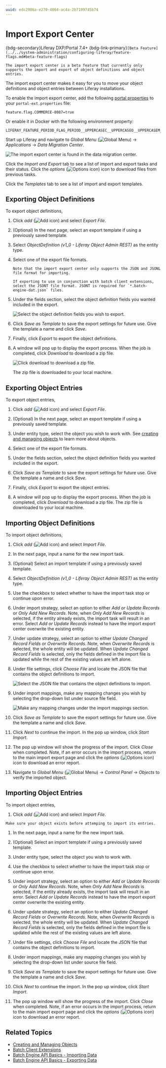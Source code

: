```yaml
---
uuid: edc2986a-e270-4064-ac4a-2b7109745b74
---
```

# Import Export Center

{bdg-secondary}Liferay DXP/Portal 7.4+
{bdg-link-primary}`[Beta Feature](../../system-administration/configuring-liferay/feature-flags.md#beta-feature-flags)`

```{important}
The import export center is a beta feature that currently only supports the import and export of object definitions and object entries.
```

The import export center makes it easy for you to move your object definitions and object entries between Liferay installations. 

To enable the import export center, add the following [portal properties](../../installation-and-upgrades/reference/portal-properties.md) to your `portal-ext.properties` file:

```properties
feature.flag.COMMERCE-8087=true
```

Or enable it in Docker with the following environment property:

```properties
LIFERAY_FEATURE_PERIOD_FLAG_PERIOD__UPPERCASEC__UPPERCASEO__UPPERCASEM__UPPERCASEM__UPPERCASEE__UPPERCASER__UPPERCASEC__UPPERCASEE__MINUS__NUMBER8__NUMBER0__NUMBER8__NUMBER7_=true
```

Start up Liferay and navigate to _Global Menu_ (![Global Menu](../../images/icon-applications-menu.png)) &rarr; _Applications_ &rarr; _Data Migration Center_.

![The import export center is found in the data migration center.](./import-export-center/images/01.png)

Click the _Import and Export_ tab to see a list of import and export tasks and their status. Click the _options_ (![Options icon](../../images/icon-options.png)) icon to download files from previous tasks.

Click the _Templates_ tab to see a list of import and export templates.

## Exporting Object Definitions 

To export object definitions,

1. Click _add_ (![Add icon](../../images/icon-add.png)) and select _Export File_.

1. (Optional) In the next page, select an export template if using a previously saved template.

1. Select _ObjectDefinition (v1_0 - Liferay Object Admin REST)_ as the entity type.

1. Select one of the export file formats. 

   ```{note}
   Note that the import export center only supports the JSON and JSONL file format for importing.

   If exporting to use in conjunction with batch client extensions, select the JSONT file format. JSONT is required for `*.batch-engine-dat.json` files.
   ```
1. Under the fields section, select the object definition fields you wanted included in the export.

   ![Select the object definition fields you wish to export.](./import-export-center/images/02.png)

1. Click _Save as Template_ to save the export settings for future use. Give the template a name and click _Save_.

1. Finally, click _Export_ to export the object definitions.

1. A window will pop up to display the export process. When the job is completed, click _Download_ to download a zip file.

   ![Click download to download a zip file.](./import-export-center/images/03.png)

   The zip file is downloaded to your local machine.

## Exporting Object Entries

To export object entries,

1. Click _add_ (![Add icon](../../images/icon-add.png)) and select _Export File_.

1. (Optional) In the next page, select an export template if using a previously saved template.

1. Under entity type, select the object you wish to work with. See [creating and managing objects](../../building-applications/objects/creating-and-managing-objects.md) to learn more about objects.

1. Select one of the export file formats. 

1. Under the fields section, select the object definition fields you wanted included in the export.

1. Click _Save as Template_ to save the export settings for future use. Give the template a name and click _Save_.

1. Finally, click _Export_ to export the object entries.

1. A window will pop up to display the export process. When the job is completed, click _Download_ to download a zip file. The zip file is downloaded to your local machine.

## Importing Object Definitions

To import object definitions,

1. Click _add_ (![Add icon](../../images/icon-add.png)) and select _Import File_.

1. In the next page, input a name for the new import task.

1. (Optional) Select an import template if using a previously saved template.

1. Select _ObjectDefinition (v1_0 - Liferay Object Admin REST)_ as the entity type.

1. Use the checkbox to select whether to have the import task stop or continue upon error.

1. Under import strategy, select an option to either _Add or Update Records_ or _Only Add New Records_. Note, when _Only Add New Records_ is selected, if the entity already exists, the import task will result in an error. Select _Add or Update Records_ instead to have the import export center overwrite the existing entity.

1. Under update strategy, select an option to either _Update Changed Record Fields_ or _Overwrite Records_. Note, when _Overwrite Records_ is selected, the whole entity will be updated. When _Update Changed Record Fields_ is selected, only the fields defined in the import file is updated while the rest of the existing values are left alone.

1. Under file settings, click _Choose File_ and locate the JSON file that contains the object definitions to import.

   ![Select the JSON file that contains the object definitions to import.](./import-export-center/images/04.png)

1. Under import mappings, make any mapping changes you wish by selecting the drop-down list under source file field. 

   ![Make any mapping changes under the import mappings section.](./import-export-center/images/05.png)

1. Click _Save as Template_ to save the export settings for future use. Give the template a name and click _Save_.

1. Click _Next_ to continue the import. In the pop up window, click _Start Import_.

1. The pop up window will show the progress of the import. Click _Close_ when completed. Note, if an error occurs in the import process, return to the main import export page and click the _options_ (![Options icon](../../images/icon-options.png)) icon to download an error report.

1.  Navigate to _Global Menu_ (![Global Menu](../../images/icon-applications-menu.png)) &rarr; _Control Panel_ &rarr; _Objects_ to verify the imported object.

## Importing Object Entries

To import object entries,

1. Click _add_ (![Add icon](../../images/icon-add.png)) and select _Import File_.

```{note}
Make sure your object exists before attemping to import its entries.
```

1. In the next page, input a name for the new import task.

1. (Optional) Select an import template if using a previously saved template.

1. Under entity type, select the object you wish to work with.

1. Use the checkbox to select whether to have the import task stop or continue upon error.

1. Under import strategy, select an option to either _Add or Update Records_ or _Only Add New Records_. Note, when _Only Add New Records_ is selected, if the entity already exists, the import task will result in an error. Select _Add or Update Records_ instead to have the import export center overwrite the existing entity.

1. Under update strategy, select an option to either _Update Changed Record Fields_ or _Overwrite Records_. Note, when _Overwrite Records_ is selected, the whole entity will be updated. When _Update Changed Record Fields_ is selected, only the fields defined in the import file is updated while the rest of the existing values are left alone.

1. Under file settings, click _Choose File_ and locate the JSON file that contains the object definitions to import.

1. Under import mappings, make any mapping changes you wish by selecting the drop-down list under source file field. 

1. Click _Save as Template_ to save the export settings for future use. Give the template a name and click _Save_.

1. Click _Next_ to continue the import. In the pop up window, click _Start Import_.

1. The pop up window will show the progress of the import. Click _Close_ when completed. Note, if an error occurs in the import process, return to the main import export page and click the _options_ (![Options icon](../../images/icon-options.png)) icon to download an error report.

## Related Topics

* [Creating and Managing Objects](../../building-applications/objects/creating-and-managing-objects.md)
* [Batch Client Extensions](../../building-applications/client-extensions/batch-client-extensions.md)
* [Batch Engine API Basics - Importing Data](./batch-engine-api-basics-importing-data.md)
* [Batch Engine API Basics - Exporting Data](./batch-engine-api-basics-exporting-data.md)